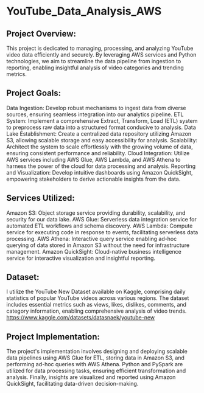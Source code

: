 # YouTube_Data_Analysis_AWS

## Project Overview:
This project is dedicated to managing, processing, and analyzing YouTube video data efficiently and securely. By leveraging AWS services and Python technologies, we aim to streamline the data pipeline from ingestion to reporting, enabling insightful analysis of video categories and trending metrics.

## Project Goals:
Data Ingestion: Develop robust mechanisms to ingest data from diverse sources, ensuring seamless integration into our analytics pipeline.
ETL System: Implement a comprehensive Extract, Transform, Load (ETL) system to preprocess raw data into a structured format conducive to analysis.
Data Lake Establishment: Create a centralized data repository utilizing Amazon S3, allowing scalable storage and easy accessibility for analysis.
Scalability: Architect the system to scale effortlessly with the growing volume of data, ensuring consistent performance and reliability.
Cloud Integration: Utilize AWS services including AWS Glue, AWS Lambda, and AWS Athena to harness the power of the cloud for data processing and analysis.
Reporting and Visualization: Develop intuitive dashboards using Amazon QuickSight, empowering stakeholders to derive actionable insights from the data.

## Services Utilized:
Amazon S3: Object storage service providing durability, scalability, and security for our data lake.
AWS Glue: Serverless data integration service for automated ETL workflows and schema discovery.
AWS Lambda: Compute service for executing code in response to events, facilitating serverless data processing.
AWS Athena: Interactive query service enabling ad-hoc querying of data stored in Amazon S3 without the need for infrastructure management.
Amazon QuickSight: Cloud-native business intelligence service for interactive visualization and insightful reporting.

## Dataset:
I utilize the YouTube New Dataset available on Kaggle, comprising daily statistics of popular YouTube videos across various regions. The dataset includes essential metrics such as views, likes, dislikes, comments, and category information, enabling comprehensive analysis of video trends.
https://www.kaggle.com/datasets/datasnaek/youtube-new

## Project Implementation:
The project's implementation involves designing and deploying scalable data pipelines using AWS Glue for ETL, storing data in Amazon S3, and performing ad-hoc queries with AWS Athena. Python and PySpark are utilized for data processing tasks, ensuring efficient transformation and analysis. Finally, insights are visualized and reported using Amazon QuickSight, facilitating data-driven decision-making.
